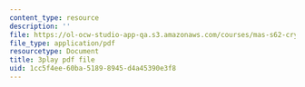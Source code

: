 ```yaml
---
content_type: resource
description: ''
file: https://ol-ocw-studio-app-qa.s3.amazonaws.com/courses/mas-s62-cryptocurrency-engineering-and-design-spring-2018/1cc5f4ee60ba51898945d4a45390e3f8_zYzEmBlJ77s.pdf
file_type: application/pdf
resourcetype: Document
title: 3play pdf file
uid: 1cc5f4ee-60ba-5189-8945-d4a45390e3f8
---
```

